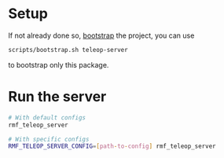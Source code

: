 # Setup

If not already done so, [bootstrap](../../README.md#bootstrap) the project, you can use
```bash
scripts/bootstrap.sh teleop-server
```
to bootstrap only this package.

# Run the server

```bash
# With default configs
rmf_teleop_server

# With specific configs
RMF_TELEOP_SERVER_CONFIG=[path-to-config] rmf_teleop_server
```

